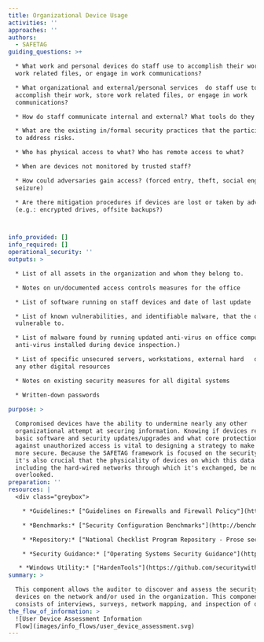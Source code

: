 ```yaml
---
title: Organizational Device Usage
activities: ''
approaches: ''
authors:
  - SAFETAG
guiding_questions: >+

  * What work and personal devices do staff use to accomplish their work, store
  work related files, or engage in work communications?

  * What organizational and external/personal services  do staff use to
  accomplish their work, store work related files, or engage in work
  communications?

  * How do staff communicate internal and external? What tools do they use?

  * What are the existing in/formal security practices that the participants use
  to address risks.

  * Who has physical access to what? Who has remote access to what?

  * When are devices not monitored by trusted staff?

  * How could adversaries gain access? (forced entry, theft, social engineering,
  seizure)

  * Are there mitigation procedures if devices are lost or taken by adversaries?
  (e.g.: encrypted drives, offsite backups?)



info_provided: []
info_required: []
operational_security: ''
outputs: >

  * List of all assets in the organization and whom they belong to.

  * Notes on un/documented access controls measures for the office

  * List of software running on staff devices and date of last update

  * List of known vulnerabilities, and identifiable malware, that the office is
  vulnerable to.

  * List of malware found by running updated anti-virus on office computers (if
  anti-virus installed during device inspection.)

  * List of specific unsecured servers, workstations, external hard   drives and
  any other digital resources

  * Notes on existing security measures for all digital systems

  * Written-down passwords
   
purpose: >

  Compromised devices have the ability to undermine nearly any other
  organizational attempt at securing information. Knowing if devices receive
  basic software and security updates/upgrades and what core protections exist
  against unauthorized access is vital to designing a strategy to make the host
  more secure. Because the SAFETAG framework is focused on the security of data,
  it's also crucial that the physicality of devices on which this data resides,
  including the hard-wired networks through which it's exchanged, be not
  overlooked.
preparation: ''
resources: |
  <div class="greybox">

    * *Guidelines:* ["Guidelines on Firewalls and Firewall Policy"](http://csrc.nist.gov/publications/nistpubs/800-41-Rev1/sp800-41-rev1.pdf) (NIST 800-41)

    * *Benchmarks:* ["Security Configuration Benchmarks"](http://benchmarks.cisecurity.org/downloads/browse/index.cfm?category=benchmarks) (CIS Security Benchmarks)

    * *Repository:* ["National Checklist Program Repository - Prose security checklists"](https://web.nvd.nist.gov/view/ncp/repository) (National Vulnerability Database)

    * *Security Guidance:* ["Operating Systems Security Guidance"](https://www.nsa.gov/ia/mitigation_guidance/security_configuration_guides/operating_systems.shtml) (NSA)

   * *Windows Utility:* ["HardenTools"](https://github.com/securitywithoutborders/hardentools) (Security Without Borders)
summary: >

  This component allows the auditor to discover and assess the security of the
  devices on the network and/or used in the organization. This component
  consists of interviews, surveys, network mapping, and inspection of devices.
the_flow_of_information: >
  ![User Device Assessment Information
  Flow](images/info_flows/user_device_assessment.svg)
---
```



